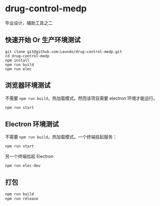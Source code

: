 # drug-control-medp

毕业设计，辅助工具之二

## 快速开始 Or 生产环境测试

```bas
git clone git@github.com:Leundo/drug-control-medp.git
cd drug-control-medp
npm install
npm run build
npm run elec
```

## 浏览器环境测试

不需要 `npm run build`，热加载模式。然而该项目需要 electron 环境才能运行。

```bash
npm run start
```

## Electron 环境测试

不需要 `npm run build`，热加载模式。一个终端挂起服务：

```bash
npm run start
```

另一个终端拉起 Electron

```bash
npm run elec-dev
```

## 打包

```bash
npm run build
npm run release
```

